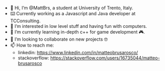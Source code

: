 - 👋 Hi, I’m @MattBrs, a student at University of Trento, Italy.
- ⌨️ Currently working as a Javascript and Java developer at TCConsulting.
- 👀 I’m interested in low level stuff and having fun with computers.
- 🌱 I’m currently learning in-depth c++ for game development :video_game:.
- 💞️ I’m looking to collaborate on new projects :nerd_face:
- 📫 How to reach me:
  - linkedin: https://www.linkedin.com/in/matteobrusarosco/
  - stackoverflow: https://stackoverflow.com/users/16735044/matteo-brusarosco
